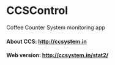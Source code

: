 # CCSControl
Coffee Counter System monitoring app

#### About CCS: http://ccsystem.in
#### Web version: http://ccsystem.in/stat2/
